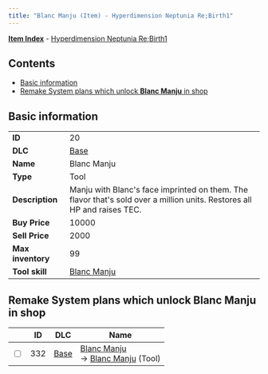 ```yaml
---
title: "Blanc Manju (Item) - Hyperdimension Neptunia Re;Birth1"
---
```


[**Item Index**](/neptunia/rb1/item/index.html) - [Hyperdimension Neptunia Re;Birth1](/neptunia/rb1)

## Contents

- [Basic information](#basic-information)
- [Remake System plans which unlock **Blanc Manju** in shop](#remake-system-plans-which-unlock-blanc-manju-in-shop)

## Basic information

|   |   |
| -- | -- |
| **ID** | 20 |
| **DLC** | [Base](/neptunia/rb1/dlc/1-base.html) |
| **Name** | Blanc Manju |
| **Type** | Tool |
| **Description** | Manju with Blanc's face imprinted on them. The flavor that's sold over a million units. Restores all HP and raises TEC. |
| **Buy Price** | 10000 |
| **Sell Price** | 2000 |
| **Max inventory** | 99 |
| **Tool skill** | [Blanc Manju](/neptunia/rb1/skill/1-10020-blanc-manju.html) |


## Remake System plans which unlock **Blanc Manju** in shop

|    | ID | DLC | Name |
| -- | -- | --- | ---- |
| <input type="checkbox" id="rb1-remake-1-332" class="trackbox" /> | 332 | [Base](/neptunia/rb1/dlc/1-base.html) | [Blanc Manju](/neptunia/rb1/remake/1-332-blanc-manju.html)<br /> → [Blanc Manju](/neptunia/rb1/item/1-20-blanc-manju.html) (Tool) |
